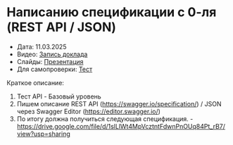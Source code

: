 # Написанию спецификации с 0-ля (REST API / JSON)

- Дата: 11.03.2025  
- Видео: [Запись доклада](https://drive.google.com/file/d/1EpADOVs11jprU9L_W8HCozqPIS9TKqvT/view?usp=sharing)
- Слайды: [Презентация](https://docs.google.com/presentation/d/1x7KeH32MS9JRxoOZ16H2p2IP9irMwMPDniOY_1FSby0/edit?usp=sharing)
- Для самопроверки: [Тест](https://forms.gle/ifiy9PTxKDDvJCh76)

Краткое описание:
1. Тест API - Базовый уровень
2. Пишем описание REST API (https://swagger.io/specification/) / JSON через Swagger Editor (https://editor.swagger.io/)
3. По итогу должна получиться следующая спецификация. - https://drive.google.com/file/d/1slLlWt4MpVcztntFdwnPnOUq84Pt_rB7/view?usp=sharing